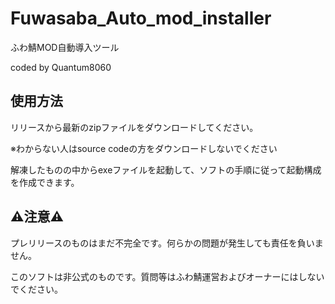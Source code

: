 # Fuwasaba_Auto_mod_installer
ふわ鯖MOD自動導入ツール

coded by Quantum8060

## 使用方法
リリースから最新のzipファイルをダウンロードしてください。

※わからない人はsource codeの方をダウンロードしないでください

解凍したものの中からexeファイルを起動して、ソフトの手順に従って起動構成を作成できます。

## ⚠️注意⚠️
プレリリースのものはまだ不完全です。何らかの問題が発生しても責任を負いません。

このソフトは非公式のものです。質問等はふわ鯖運営およびオーナーにはしないでください。

